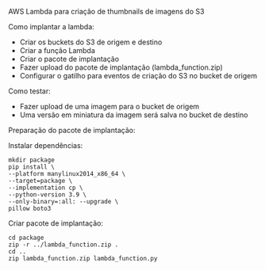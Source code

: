 AWS Lambda para criação de thumbnails de imagens do S3


Como implantar a lambda:

- Criar os buckets do S3 de origem e destino​
- Criar a função Lambda​
- Criar o pacote de implantação​
- Fazer upload do pacote de implantação​ (lambda_function.zip)
- Configurar o gatilho para eventos de criação do S3​ no bucket de origem

Como testar:​

- Fazer upload de uma imagem para o bucket de origem​
- Uma versão em miniatura da imagem será salva no bucket de destino​

Preparação do pacote de implantação:

Instalar dependências:

```
mkdir package
pip install \
--platform manylinux2014_x86_64 \
--target=package \
--implementation cp \
--python-version 3.9 \
--only-binary=:all: --upgrade \
pillow boto3
```

Criar pacote de implantação:
```
cd package
zip -r ../lambda_function.zip .
cd ..
zip lambda_function.zip lambda_function.py
```
